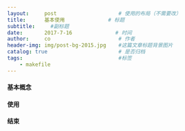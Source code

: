 ```yaml
---
layout:     post                    # 使用的布局（不需要改）
title:      基本使用              # 标题 
subtitle:     #副标题
date:       2017-7-16              # 时间
author:     co                      # 作者
header-img: img/post-bg-2015.jpg    #这篇文章标题背景图片
catalog: true                       # 是否归档
tags:                               #标签
    - makefile
---
```

#### 基本概念
#### 使用
#### 结束


